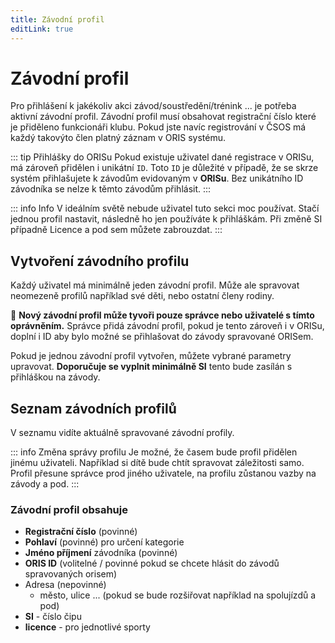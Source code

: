 ```yaml
---
title: Závodní profil
editLink: true
---
```


# Závodní profil

Pro přihlášení k jakékoliv akci závod/soustředění/trénink ... je potřeba aktivní závodní profil.
Závodní profil musí obsahovat registrační číslo které je přiděleno funkcionáři klubu. Pokud jste navíc
registrování v ČSOS má každý takovýto člen platný záznam v ORIS systému.

::: tip Přihlášky do ORISu
Pokud existuje uživatel dané registrace v ORISu, má zároveň přidělen i unikátní `ID`. Toto `ID` je důležité v případě, 
že se skrze systém přihlašujete k závodům evidovaným v **ORISu**. Bez unikátního ID závodníka se nelze k těmto závodům
přihlásit.
:::

::: info Info
V ideálním světě nebude uživatel tuto sekci moc používat. Stačí jednou profil nastavit, následně ho jen používáte k přihláškám.
Při změně SI případně Licence a pod sem můžete zabrouzdat.
:::

## Vytvoření závodního profilu

Každý uživatel má minimálně jeden závodní profil. Může ale spravovat neomezeně profilů například své děti, nebo ostatní členy rodiny.

:loudspeaker: **Nový závodní profil může tyvoři pouze správce nebo uživatelé s tímto oprávněním.** Správce přidá závodní profil,
pokud je tento zároveň i v ORISu, doplní i ID aby bylo možné se přihlašovat do závody spravované ORISem.

Pokud je jednou závodní profil vytvořen, můžete vybrané parametry upravovat. **Doporučuje se vyplnit minimálně SI** tento 
bude zasílán s přihláškou na závody.

## Seznam závodních profilů

V seznamu vidíte aktuálně spravované závodní profily.

::: info Změna správy profilu
Je možné, že časem bude profil přidělen jinému uživateli. Například si dítě bude chtít spravovat záležitosti samo.
Profil přesune správce prod jiného uživatele, na profilu zůstanou vazby na závody a pod. 
:::

### Závodní profil obsahuje

 - **Registrační číslo** (povinné)
 - **Pohlaví** (povinné) pro určení kategorie
 - **Jméno příjmení** závodníka (povinné)
 - **ORIS ID** (volitelné / povinné pokud se chcete hlásit do závodů spravovaných orisem)
 - Adresa (nepovinné)
   - město, ulice ... (pokud se bude rozšiřovat například na spolujízdů a pod)
 - **SI** - číslo čipu
 - **licence** - pro jednotlivé sporty